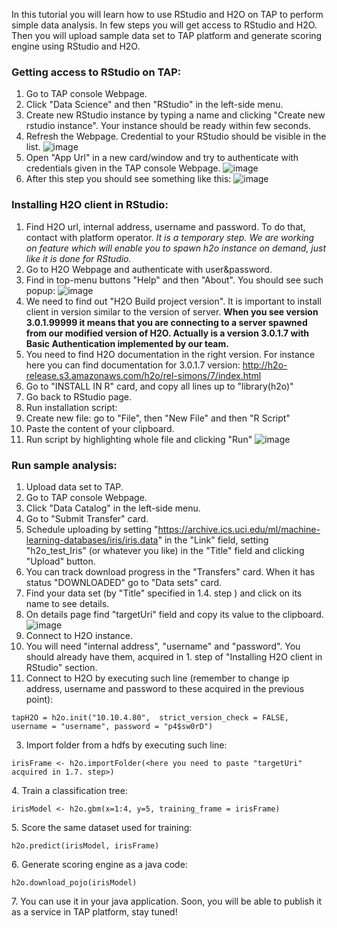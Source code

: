 In this tutorial you will learn how to use RStudio and H2O on TAP to perform simple data analysis. In few steps you will get access to RStudio and H2O. Then you will upload sample data set to TAP platform and generate scoring engine using RStudio and H2O.

### Getting access to RStudio on TAP:

1. Go to TAP console Webpage.
1. Click "Data Science" and then "RStudio" in the left-side menu.
1. Create new RStudio instance by typing a name and clicking "Create new rstudio instance". Your instance should be ready within few seconds.
1. Refresh the Webpage. Credential to your RStudio should be visible in the list.
![image](https://raw.githubusercontent.com/trustedanalytics/platform-wiki/master/wikiImages/RStudioAndH2o/01rstudioCreds.PNG)
1. Open "App Url" in a new card/window and try to authenticate with credentials given in the TAP console Webpage.
![image](https://raw.githubusercontent.com/trustedanalytics/platform-wiki/master/wikiImages/RStudioAndH2o/02rstudioAuth.PNG)
1. After this step you should see something like this:
![image](https://raw.githubusercontent.com/trustedanalytics/platform-wiki/master/wikiImages/RStudioAndH2o/03rstudioReady.PNG)

### Installing H2O client in RStudio:

1. Find H2O url, internal address, username and password. To do that, contact with platform operator. _It is a temporary step. We are working on feature which will enable you to spawn h2o instance on demand, just like it is done for RStudio._
1. Go to H2O Webpage and authenticate with user&password.
1. Find in top-menu buttons "Help" and then "About". You should see such popup:
![image](https://raw.githubusercontent.com/trustedanalytics/platform-wiki/master/wikiImages/RStudioAndH2o/04h2oAbout.PNG)
1. We need to find out "H2O Build project version". It is important to install client in version similar to the version of server.
**When you see version 3.0.1.99999 it means that you are connecting to a server spawned from our modified version of H2O. Actually is a version 3.0.1.7 with Basic Authentication implemented by our team.**
1. You need to find H2O documentation in the right version. For instance here you can find documentation for 3.0.1.7 version: http://h2o-release.s3.amazonaws.com/h2o/rel-simons/7/index.html
1. Go to "INSTALL IN R" card, and copy all lines up to "library(h2o)"
1. Go back to RStudio page.
1. Run installation script:
  1. Create new file: go to "File", then "New File" and then "R Script"
  1. Paste the content of your clipboard.
  1. Run script by highlighting whole file and clicking "Run"
![image](https://raw.githubusercontent.com/trustedanalytics/platform-wiki/master/wikiImages/RStudioAndH2o/05h2oClientInstallation.PNG)

### Run sample analysis:

1. Upload data set to TAP.
  1. Go to TAP console Webpage.
  1. Click "Data Catalog" in the left-side menu.
  1. Go to "Submit Transfer" card.
  1. Schedule uploading by setting "https://archive.ics.uci.edu/ml/machine-learning-databases/iris/iris.data" in the "Link" field, setting "h2o_test_Iris" (or whatever you like) in the "Title" field and clicking "Upload" button.
  1. You can track download progress in the "Transfers" card. When it has status "DOWNLOADED" go to "Data sets" card.
  1. Find your data set (by "Title" specified in 1.4. step ) and click on its name to see details.
  1. On details page find "targetUri" field and copy its value to the clipboard.
![image](https://raw.githubusercontent.com/trustedanalytics/platform-wiki/master/wikiImages/RStudioAndH2o/06h2oDataset.PNG)
2. Connect to H2O instance. 
  1. You will need "internal address", "username" and "password". You should already have them, acquired in 1. step of "Installing H2O client in RStudio" section.
  1. Connect to H2O by executing such line (remember to change ip address, username and password to these acquired in the previous point):
  ```
  tapH2O = h2o.init("10.10.4.80",  strict_version_check = FALSE, username = "username", password = "p4$sw0rD")
  ```

3. Import folder from a hdfs by executing such line:
```
irisFrame <- h2o.importFolder(<here you need to paste "targetUri" acquired in 1.7. step>)
```

4\. Train a classification tree:
```
irisModel <- h2o.gbm(x=1:4, y=5, training_frame = irisFrame)
```

5\. Score the same dataset used for training:
```
h2o.predict(irisModel, irisFrame)
```

6\. Generate scoring engine as a java code:
```
h2o.download_pojo(irisModel)
```

7\. You can use it in your java application. Soon, you will be able to publish it as a service in TAP platform, stay tuned!

